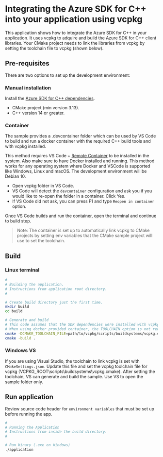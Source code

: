 # Integrating the Azure SDK for C++ into your application using vcpkg

This application shows how to integrate the Azure SDK for C++ in your application. It uses vcpkg to adquire and build the Azure SDK for C++ client libraries. Your CMake project needs to link the libraries from vcpkg by setting the toolchain file to vcpkg (shown below).

## Pre-requisites

There are two options to set up the development environment:

### Manual installation

Install the [Azure SDK for C++ dependencies](https://github.com/Azure/azure-sdk-for-cpp/blob/main/CONTRIBUTING.md#third-party-dependencies).

- CMake project (min version 3.13).
- C++ version 14 or greater.

### Container

The sample provides a .devcontainer folder which can be used by VS Code to build and run a docker container with the required C++ build tools and with vcpkg installed.

This method requires VS Code + [Remote Container](https://marketplace.visualstudio.com/items?itemName=ms-vscode-remote.remote-containers) to be installed in the system. Also make sure to have Docker installed and running. This method works for any operating system where Docker and VSCode is supported like Windows, Linux and macOS. The development environment will be Debian 10.

- Open vcpkg folder in VS Code.
- VS Code will detect the `devcontainer` configuration and ask you if you would like to re-open the folder in a container. Click Yes.
- If VS Code did not ask, you can press F1 and type `Reopen in container` option.

Once VS Code builds and run the container, open the terminal and continue to build step.

> Note: The container is set up to automatically link vcpkg to CMake projects by setting env variables that the CMake sample project will use to set the toolchain.

## Build

### Linux terminal

```bash
#
# Building the application.
# Instructions from application root directory.
#

# Create build directory just the first time.
mkdir build
cd build

# Generate and build
# This code assumes that the SDK dependencies were installed with vcpkg
# When using docker provided container, the TOOLCHAIN option is not required (cmake ..).
cmake -DCMAKE_TOOLCHAIN_FILE=path/to/vcpkg/scripts/buildsystems/vcpkg.cmake ..
cmake -build .
```

### Windows VS

If you are using Visual Studio, the toolchain to link vcpkg is set with `CMakeSettings.json`. Update this file and set the vcpkg toolchain file for vcpkg (VCPKG_ROOT\scripts\buildsystems\vcpkg.cmake). After setting the toolchain, VS can generate and build the sample. Use VS to open the sample folder only.

## Run application

Review source code header for `environment variables` that must be set up before running the app.

```bash
#
# Running the Application
# Instructions from inside the build directory.
#

# Run binary (.exe on Windows)
./application
```
